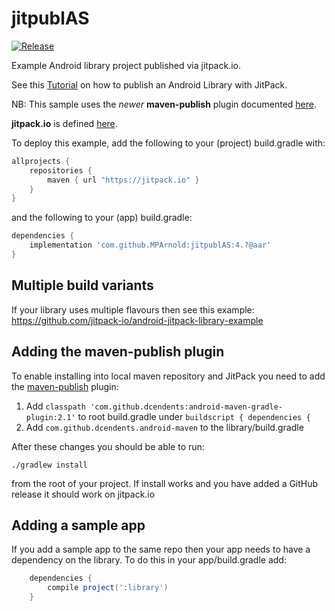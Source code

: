 # jitpublAS

[![Release](https://jitpack.io/v/MPArnold/jitpublAS.svg)](https://jitpack.io/#MPArnold/jitpublAS)

Example Android library project published via jitpack.io.

See this [Tutorial](https://medium.com/@ome450901/publish-an-android-library-by-jitpack-a0342684cbd0) on how to publish an Android Library with JitPack.

NB: This sample uses the _newer_ **maven-publish** plugin documented [here](https://developer.android.com/studio/build/maven-publish-plugin).

**jitpack.io** is defined [here](https://github.com/jitpack/jitpack.io).

To deploy this example, add the following to your (project) build.gradle with:
```gradle
allprojects {
    repositories {
        maven { url "https://jitpack.io" }
    }
}
```
and the following to your (app) build.gradle:

```gradle
dependencies {
    implementation 'com.github.MPArnold:jitpublAS:4.?@aar'
}
```

## Multiple build variants

If your library uses multiple flavours then see this example:
https://github.com/jitpack-io/android-jitpack-library-example

## Adding the maven-publish plugin

To enable installing into local maven repository and JitPack you need to add the [maven-publish](https://docs.gradle.org/current/userguide/publishing_maven.html) plugin:

1. Add `classpath 'com.github.dcendents:android-maven-gradle-plugin:2.1'` to root build.gradle under `buildscript { dependencies {`
2. Add `com.github.dcendents.android-maven` to the library/build.gradle

After these changes you should be able to run:

    ./gradlew install
    
from the root of your project. If install works and you have added a GitHub release it should work on jitpack.io

## Adding a sample app 

If you add a sample app to the same repo then your app needs to have a dependency on the library. To do this in your app/build.gradle add:

```gradle
    dependencies {
        compile project(':library')
    }
```
